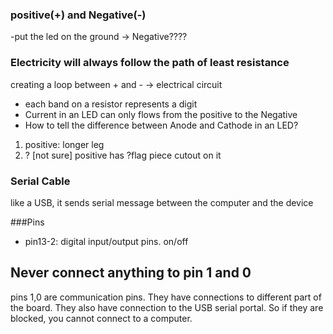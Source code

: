 ### positive(+) and Negative(-)
-put the led on the ground -> Negative????

### Electricity will always follow the path of least resistance

creating a loop between + and - -> electrical circuit

- each band on a resistor represents a digit
- Current in an LED can only flows from the positive to the Negative
- How to tell the difference between Anode and Cathode in an LED?
1. positive: longer leg
2. ? [not sure] positive has ?flag piece cutout on it

### Serial Cable
like a USB, it sends serial message between the computer and the device

###Pins
- pin13-2: digital input/output pins. on/off
## Never connect anything to pin 1 and 0
pins 1,0 are communication pins. They have connections to different part of the board.
They also have connection to the USB serial portal. So if they are blocked, you cannot connect to a computer.
